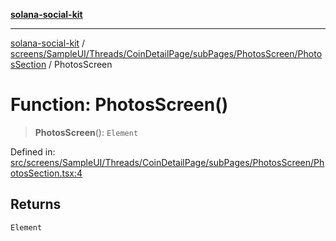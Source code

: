 [**solana-social-kit**](../../../../../../../../README.md)

***

[solana-social-kit](../../../../../../../../README.md) / [screens/SampleUI/Threads/CoinDetailPage/subPages/PhotosScreen/PhotosSection](../README.md) / PhotosScreen

# Function: PhotosScreen()

> **PhotosScreen**(): `Element`

Defined in: [src/screens/SampleUI/Threads/CoinDetailPage/subPages/PhotosScreen/PhotosSection.tsx:4](https://github.com/SendArcade/solana-social-starter/blob/03568260ca96ed63f77049843c721de1cb011893/src/screens/SampleUI/Threads/CoinDetailPage/subPages/PhotosScreen/PhotosSection.tsx#L4)

## Returns

`Element`
